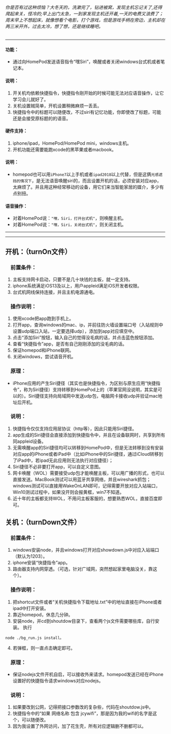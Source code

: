
###### 你是否有过这种烦恼？大冬天的，洗漱完了，钻进被窝，发现主机忘记关了,还得爬起来关，怪冷的;早上出门太急，一到家发现主机还开着,一天的电费又浪费了；周末早上不想起床，就像想看个电影，打个游戏，但是游戏手柄在旁边，主机却在两三米开外，过去太冷，想了想，还是继续睡吧。

* * *

#### 功能：
* 通过向HomePod发送语音指令“嘿Siri”，唤醒或者关闭windows台式机或者笔记本。

#### 说明：
1. 开关机均依赖快捷指令，快捷指令刚开始的时候可能无法对应语音操作，让它学习会儿就好了。
2. 关机设置贼简单，开机设置稍微麻烦一丢丢。
3. 快捷指令中的标题可以随便改，不过siri有记忆功能，你即使改了标题，可能还是会接受原标题的的语音。

#### 硬件支持：
1. iphone/ipad，HomePod/HomePod mini，windows主机。
2. 开机功能还需要能跑xcode的黑苹果或者macbook。

#### 说明：
* homepod也可以用`iPhone7`以上手机或者`ipad2018`以上代替，但是这俩`光感遮挡的情况下`，是无法语音唤醒siri的，而且设置开机的话，必须安装对应app，太麻烦了。并且用这种经常移动的设备，用它们来当智能家居的媒介，多少有点别扭。

#### 语音操作：
* 对着HomePod说：`"嘿，Siri，打开台式机"`，则唤醒主机。
* 对着HomePod说：`"嘿，Siri，关闭台式机"`，则关闭主机。

***
***

## 开机：（turnOn文件）
### &emsp;前置条件：
1. 主板支持网卡启动，只要不是几十块钱的主板，就一定支持。
2. iphone系统满足iOS13及以上，用户appleid满足iOS开发者权限。
3. 台式机网线保持连接，并且主机电源通电。


### &emsp;操作说明：
1. 使用xcode把app跑到手机上。
2. 打开app，查询windows的mac、ip，并前往防火墙设置端口号（入站规则中设置udp端口入站，一定要选择udp），添加到app对应填空中。
3. 点击“添加Siri”按钮，输入自己的觉得没毛病的话，并点击蓝色按钮添加。
4. 查看“快捷指令”app，是否有自己刚刚添加的没毛病的话。
5. 保证homepod和iPhone联网。
6. 关闭windows，尝试语音开机。

### &emsp;原理：
   * iPhone应用的产生Siri捷径（其实也是快捷指令，为区别与原生应用“快捷指令”，称为Siri捷径）支持转移到HomePod上的（苹果官网没说明，其实是可以的）。Siri捷径支持向局域网中发送udp包，电脑网卡接收udp并验证mac地址后开机。

### &emsp;说明：
1. 快捷指令仅仅支持应用层协议（http等），因此只能用Siri捷径。
2. app生成的Siri捷径会直接添加到快捷指令中，并且在设备联网时，共享到所有同appleid设备。
3. 无需唤醒app的Siri捷径均可以转移到HomePod中，但是无法转移到没有安装对应app的iPhone或者iPad中（比如iPhone中的Siri捷径，通过iCloud转移到了iPad中，若ipad无此应用则无法执行对应捷径）；
4. Siri捷径不必非要打开app，可以自定义意图。
5. 网卡唤醒（WOL）需要接受udp包才能唤醒主板，可以用广播的形式，也可以直接发送。MacBook测试可以用蓝牙共享网络，并且wireshark抓包；windows测试可以直接用WakeOnLAN即可，记得需要开放对应入站端口，Win10测试过程中，如果没开则会报黄框，win7不知道。
6. 近十年的主板都支持WOL，不用问主板客服的，想要熟悉WOL，直接百度即可。


## 关机：（turnDown文件）
### &emsp;前置条件：
1. windows安装node，并且windows打开对应showdown.js中对应入站端口（默认为1203）。
2. iphone安装“快捷指令”app。
3. 路由器支持内网穿透。（可选，针对广域网，突然想起家里电脑没关，靠这个）。

### &emsp;操作说明：
1. 把shortcut文件或者“关机快捷指令下载地址.txt”中的地址直接在iPhone或者ipad中打开安装。
2. 靠近homepod，休息几分钟。
3. 安装node，并cd到shoutdow目录下，查看两个js文件需要哪些库，自行安装。 执行
 ```
 node ./bg_run.js install。
 ```
4. 若弹框，则一直点击确定即可。

### &emsp;原理：
* 保证nodejs文件开机自启，可以接收外来请求。homepod发送已经在iPhone设置好的快捷指令请求windows对应nodejs。

### &emsp;说明：
1. 如果要改到公网，记得把接口参数改的复杂些，代码在shoutdow.js中。
2. 快捷指令中的“如果 网络名称 包含 jcywifi”，那是因为我的wifi的名字是这个，可以随便改。
3. 因为我设置了外网访问，加了花生壳，所有对应逻辑删不删都可以。

